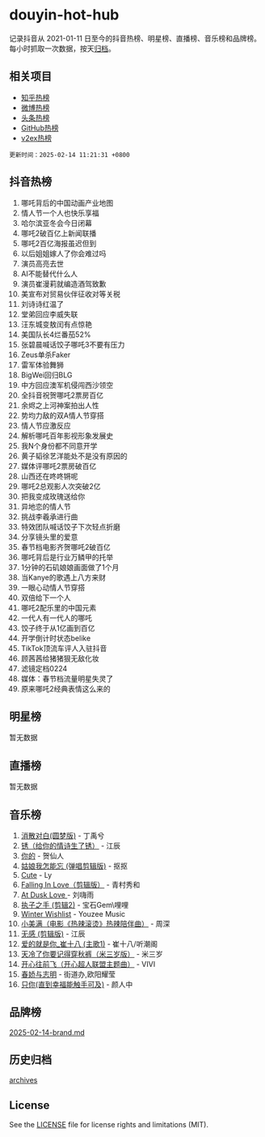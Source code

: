 # douyin-hot-hub

记录抖音从 2021-01-11 日至今的抖音热榜、明星榜、直播榜、音乐榜和品牌榜。每小时抓取一次数据，按天[归档](archives)。

## 相关项目

- [知乎热榜](https://github.com/lonnyzhang423/zhihu-hot-hub)
- [微博热榜](https://github.com/lonnyzhang423/weibo-hot-hub)
- [头条热榜](https://github.com/lonnyzhang423/toutiao-hot-hub)
- [GitHub热榜](https://github.com/lonnyzhang423/github-hot-hub)
- [v2ex热榜](https://github.com/lonnyzhang423/v2ex-hot-hub)


`更新时间：2025-02-14 11:21:31 +0800`

## 抖音热榜

1. 哪吒背后的中国动画产业地图
1. 情人节一个人也快乐享福
1. 哈尔滨亚冬会今日闭幕
1. 哪吒2破百亿上新闻联播
1. 哪吒2百亿海报虽迟但到
1. 以后姐姐嫁人了你会难过吗
1. 演员高亮去世
1. AI不能替代什么人
1. 演员崔漫莉就编造酒驾致歉
1. 美宣布对贸易伙伴征收对等关税
1. 刘诗诗红温了
1. 堂弟回应李威失联
1. 汪东城变敖闰有点惊艳
1. 美国队长4烂番茄52%
1. 张碧晨喊话饺子哪吒3不要有压力
1. Zeus单杀Faker
1. 雷军体验舞狮
1. BigWei回归BLG
1. 中方回应澳军机侵闯西沙领空
1. 全抖音祝贺哪吒2票房百亿
1. 余烬之上河神案拍出人性
1. 势均力敌的双A情人节穿搭
1. 情人节应激反应
1. 解析哪吒百年影视形象发展史
1. 我N个身份都不同意开学
1. 黄子韬徐艺洋能处不是没有原因的
1. 媒体评哪吒2票房破百亿
1. 山西还在咚咚锵呢
1. 哪吒2总观影人次突破2亿
1. 把我变成玫瑰送给你
1. 异地恋的情人节
1. 挑战李羲承进行曲
1. 特效团队喊话饺子下次轻点折磨
1. 分享镜头里的爱意
1. 春节档电影齐贺哪吒2破百亿
1. 哪吒背后是行业万鳞甲的托举
1. 1分钟的石矶娘娘画面做了1个月
1. 当Kanye的歌遇上八方来财
1. 一眼心动情人节穿搭
1. 双倍给下一个人
1. 哪吒2配乐里的中国元素
1. 一代人有一代人的哪吒
1. 饺子终于从1亿画到百亿
1. 开学倒计时状态belike
1. TikTok顶流车评人入驻抖音
1. 顾茜茜给猪猪狠无敌化妆
1. 滤镜定档0224
1. 媒体：春节档流量明星失灵了
1. 原来哪吒2经典表情这么来的

## 明星榜

暂无数据

## 直播榜

暂无数据

## 音乐榜

1. [消散对白(圆梦版)](https://sf5-hl-cdn-tos.douyinstatic.com/obj/tos-cn-ve-2774/og4jB5I5IizzoZVAAAzWgBMAsMDWoArfwBOiFs) - 丁禹兮
1. [锈（给你的情诗生了锈）](https://sf5-hl-cdn-tos.douyinstatic.com/obj/tos-cn-ve-2774/o8a1PBtVqIYbPEGK6e5A4egedVMdm3fCIz6bbE) - 江辰
1. [你的](https://sf5-hl-cdn-tos.douyinstatic.com/obj/tos-cn-ve-2774/oYuIeKf42jB7sEV6B2upMdpYAgfrQWj0FeRegh) - 贺仙人
1. [姑娘我怎能忘 (弹唱剪辑版)](https://sf6-cdn-tos.douyinstatic.com/obj/tos-cn-ve-2774/okamwrBGEMz6illuEofAsMV4yzF5tVWbBiA5AI) - 抠抠
1. [Cute](https://sf5-hl-cdn-tos.douyinstatic.com/obj/tos-cn-ve-2774/o4IbIzHWKAAB4wsS5qMBRiiAlEBGTpQRNfFvuo) - Ly
1. [Falling In Love（剪辑版）](https://sf5-hl-cdn-tos.douyinstatic.com/obj/tos-cn-ve-2774/o8ajpA8zzgBPahbBIO8AcKGBLJezFCRd1wfP9f) - 青村秀和
1. [ At Dusk  Love ](https://sf5-hl-cdn-tos.douyinstatic.com/obj/tos-cn-ve-2774/o8CrpCf5CaYgI4ZrtQgMQAFEfuGqNnRSDQAPBc) - 刘嗨雨
1. [执子之手 (剪辑2)](https://sf5-hl-cdn-tos.douyinstatic.com/obj/tos-cn-ve-2774/oUoZLQjCc31XzqsBnBQUNgeKtYPBcgbFDwtfcu) - 宝石Gem\哩哩
1. [Winter Wishlist](https://sf3-cdn-tos.douyinstatic.com/obj/tos-cn-ve-2774/oIIgUOeamCFCVAzxN6MFRLIBlLGpUqQxeeHrLE) - Youzee Music
1. [小美满（电影《热辣滚烫》热辣陪伴曲）](https://sf5-hl-cdn-tos.douyinstatic.com/obj/tos-cn-ve-2774/o0GAn2lSgfZIDUgtevCGDQYnFg4CwnrBaxbTZL) - 周深
1. [无感 (剪辑版)](https://sf3-cdn-tos.douyinstatic.com/obj/tos-cn-ve-2774/o0eIsUzJBDlQaQFC5OFlgbMEZC1TFYBftOBn6p) - 江辰
1. [爱的就是你_崔十八 (主歌1)](https://sf5-hl-cdn-tos.douyinstatic.com/obj/tos-cn-ve-2774/oI5BO5DhFZ6UTcNCnZaOCBLtZ7WIMQGfgnXf5E) - 崔十八/听潮阁
1. [天冷了你要记得穿秋裤（米三岁版）](https://sf5-hl-cdn-tos.douyinstatic.com/obj/tos-cn-ve-2774/oQlIwVIDWiZ6BQilAorS7MA0AgCkQDvcZAdm1) - 米三岁
1. [开心往前飞（开心超人联盟主题曲）](https://sf6-cdn-tos.douyinstatic.com/obj/tos-cn-ve-2774/9d8fb7c82cf1421fb93a9fe925275e0a) - VIVI
1. [春娇与志明](https://sf5-hl-cdn-tos.douyinstatic.com/obj/tos-cn-ve-2774/e530d8fceb7044b39707d7f9ff54add1) - 街道办,欧阳耀莹
1. [只你(直到幸福能触手可及)](https://sf5-hl-cdn-tos.douyinstatic.com/obj/tos-cn-ve-2774/o0lBkRDzFTeaVSUz3ZZSCBVtZ5DIMQGfgmEAuE) - 颜人中

## 品牌榜

[2025-02-14-brand.md](archives/2025-02-14-brand.md)

## 历史归档

[archives](archives)

## License

See the [LICENSE](LICENSE) file for license rights and limitations (MIT).
